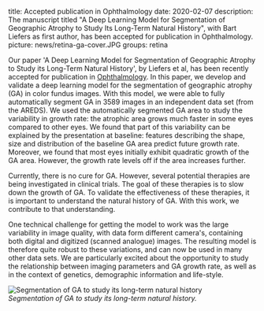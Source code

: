 title: Accepted publication in Ophthalmology
date: 2020-02-07
description: The manuscript titled "A Deep Learning Model for Segmentation of Geographic Atrophy to Study Its Long-Term Natural History", with Bart Liefers as first author, has been accepted for publication in Ophthalmology. 
picture: news/retina-ga-cover.JPG
groups: retina

Our paper 'A Deep Learning Model for Segmentation of Geographic Atrophy to Study its Long-Term Natural History', by Liefers et al, has been recently accepted for publication in <a href="https://www.aaojournal.org/">Ophthalmology</a>. In this paper, we develop and validate a deep learning model for the segmentation of geographic atrophy (GA) in color fundus images. With this model, we were able to fully automatically segment GA in 3589 images in an independent data set (from the AREDS). We used the automatically segmented GA area to study the variability in growth rate: the atrophic area grows much faster in some eyes compared to other eyes. We found that part of this variability can be explained by the presentation at baseline: features describing the shape, size and distribution of the baseline GA area predict future growth rate. Moreover, we found that most eyes initially exhibit quadratic growth of the GA area. However, the growth rate levels off if the area increases further. 

Currently, there is no cure for GA. However, several potential therapies are being investigated in clinical trials. The goal of these therapies is to slow down the growth of GA. To validate the effectiveness of these therapies, it is important to understand the natural history of GA. With this work, we contribute to that understanding.

One technical challenge for getting the model to work was the large variability in image quality, with data form different camera's, containing both digital and digitized (scanned analogue) images. The resulting model is therefore quite robust to these variations, and can now be used in many other data sets. We are particularly excited about the opportunity to study the relationship between imaging parameters and GA growth rate, as well as in the context of genetics, demographic information and life-style.

![Segmentation of GA to study its long-term natural history]({static}/images/news/retina-ga-content.jpg)
<br>
<i>Segmentation of GA to study its long-term natural history.</i>
